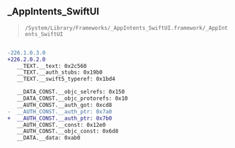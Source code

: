 ## _AppIntents_SwiftUI

> `/System/Library/Frameworks/_AppIntents_SwiftUI.framework/_AppIntents_SwiftUI`

```diff

-226.1.0.3.0
+226.2.0.2.0
   __TEXT.__text: 0x2c560
   __TEXT.__auth_stubs: 0x19b0
   __TEXT.__swift5_typeref: 0x1bd4

   __DATA_CONST.__objc_selrefs: 0x150
   __DATA_CONST.__objc_protorefs: 0x10
   __AUTH_CONST.__auth_got: 0xcd8
-  __AUTH_CONST.__auth_ptr: 0x7a0
+  __AUTH_CONST.__auth_ptr: 0x7b0
   __AUTH_CONST.__const: 0x12e0
   __AUTH_CONST.__objc_const: 0x6d8
   __DATA.__data: 0xab0

```
